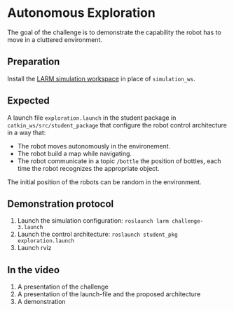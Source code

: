 # Autonomous Exploration

The goal of the challenge is to demonstrate the capability the robot has to move in a cluttered environment.

## Preparation

Install the [LARM simulation workspace]() in place of `simulation_ws`.

## Expected

A launch file `exploration.launch` in the student package in `catkin_ws/src/student_package` that configure the robot control architecture in a way that:

* The robot moves autonomously in the environement.
* The robot build a map while navigating.
* The robot communicate in a topic `/bottle` the position of bottles, each time the robot recognizes the appropriate object.

The initial position of the robots can be random in the environment.

## Demonstration protocol

1. Launch the simulation configuration: `roslaunch larm challenge-3.launch`
2. Launch the control architecture: `roslaunch student_pkg exploration.launch`
3. Launch rviz

## In the video

1. A presentation of the challenge
2. A presentation of the launch-file and the proposed architecture
3. A demonstration

